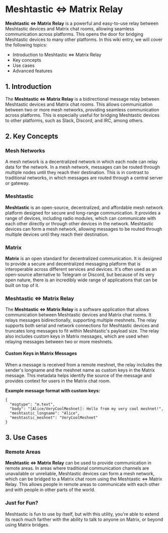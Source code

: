 # Meshtastic <=> Matrix Relay

**Meshtastic <=> Matrix Relay** is a powerful and easy-to-use relay between Meshtastic devices and Matrix chat rooms, allowing seamless communication across platforms. This opens the door for bridging Meshtastic devices to many other platforms. In this wiki entry, we will cover the following topics:

- Introduction to Meshtastic <=> Matrix Relay
- Key concepts
- Use cases
- Advanced features

## 1. Introduction

The **Meshtastic <=> Matrix Relay** is a bidirectional message relay between Meshtastic devices and Matrix chat rooms. This allows communication between two or more mesh networks, providing seamless communication across platforms. This is especially useful for bridging Meshtastic devices to other platforms, such as Slack, Discord, and IRC, among others.

## 2. Key Concepts

### Mesh Networks
A mesh network is a decentralized network in which each node can relay data for the network. In a mesh network, messages can be routed through multiple nodes until they reach their destination. This is in contrast to traditional networks, in which messages are routed through a central server or gateway.

### Meshtastic
**Meshtastic** is an open-source, decentralized, and affordable mesh network platform designed for secure and long-range communication. It provides a range of devices, including radio modules, which can communicate with each other directly or through other devices in the network. Meshtastic devices can form a mesh network, allowing messages to be routed through multiple devices until they reach their destination.

### Matrix
**Matrix** is an open standard for decentralized communication. It is designed to provide a secure and decentralized messaging platform that is interoperable across different services and devices. It's often used as an open-source alternative to Telegram or Discord, but because of its very open nature, there is an incredibly wide range of applications that can be built on top of it.

### Meshtastic <=> Matrix Relay
The **Meshtastic <=> Matrix Relay** is a software application that allows communication between Meshtastic devices and Matrix chat rooms. It relays messages bidirectionally, supporting multiple meshnets. The relay supports both serial and network connections for Meshtastic devices and truncates long messages to fit within Meshtastic's payload size. The relay also includes custom keys in Matrix messages, which are used when relaying messages between two or more meshnets.

#### Custom Keys in Matrix Messages
When a message is received from a remote meshnet, the relay includes the sender's longname and the meshnet name as custom keys in the Matrix message. This metadata helps identify the source of the message and provides context for users in the Matrix chat room.

**Example message format with custom keys:**
```
{
  "msgtype": "m.text",
  "body": "[Alice/VeryCoolMeshnet]: Hello from my very cool meshnet!",
  "meshtastic_longname": "Alice",
  "meshtastic_meshnet": "VeryCoolMeshnet"
}
```

## 3. Use Cases

### Remote Areas
**Meshtastic <=> Matrix Relay** can be used to provide communication in remote areas. In areas where traditional communication channels are unavailable or unreliable, Meshtastic devices can form a mesh network, which can be bridged to a Matrix chat room using the Meshtastic <=> Matrix Relay. This allows people in remote areas to communicate with each other and with people in other parts of the world.

### Just for Fun?
Meshtastic is fun to use by itself, but with this utility, you're able to extend its reach much farther with the ability to talk to anyone on Matrix, or beyond using Matrix bridges.
